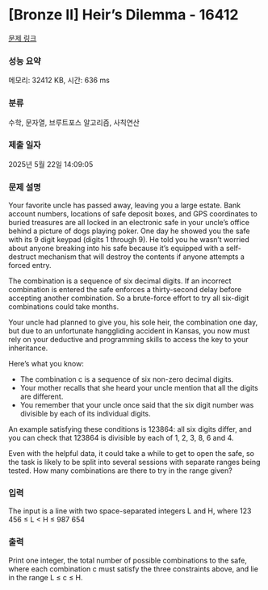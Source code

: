 # [Bronze II] Heir’s Dilemma - 16412 

[문제 링크](https://www.acmicpc.net/problem/16412) 

### 성능 요약

메모리: 32412 KB, 시간: 636 ms

### 분류

수학, 문자열, 브루트포스 알고리즘, 사칙연산

### 제출 일자

2025년 5월 22일 14:09:05

### 문제 설명

<p>Your favorite uncle has passed away, leaving you a large estate. Bank account numbers, locations of safe deposit boxes, and GPS coordinates to buried treasures are all locked in an electronic safe in your uncle’s office behind a picture of dogs playing poker. One day he showed you the safe with its 9 digit keypad (digits 1 through 9). He told you he wasn’t worried about anyone breaking into his safe because it’s equipped with a self-destruct mechanism that will destroy the contents if anyone attempts a forced entry.</p>

<p>The combination is a sequence of six decimal digits. If an incorrect combination is entered the safe enforces a thirty-second delay before accepting another combination. So a brute-force effort to try all six-digit combinations could take months.</p>

<p>Your uncle had planned to give you, his sole heir, the combination one day, but due to an unfortunate hanggliding accident in Kansas, you now must rely on your deductive and programming skills to access the key to your inheritance.</p>

<p>Here’s what you know:</p>

<ul>
	<li>The combination c is a sequence of six non-zero decimal digits.</li>
	<li>Your mother recalls that she heard your uncle mention that all the digits are different.</li>
	<li>You remember that your uncle once said that the six digit number was divisible by each of its individual digits.</li>
</ul>

<p>An example satisfying these conditions is 123864: all six digits differ, and you can check that 123864 is divisible by each of 1, 2, 3, 8, 6 and 4.</p>

<p>Even with the helpful data, it could take a while to get to open the safe, so the task is likely to be split into several sessions with separate ranges being tested. How many combinations are there to try in the range given?</p>

### 입력 

 <p>The input is a line with two space-separated integers L and H, where 123 456 ≤ L < H ≤ 987 654</p>

### 출력 

 <p>Print one integer, the total number of possible combinations to the safe, where each combination c must satisfy the three constraints above, and lie in the range L ≤ c ≤ H.</p>

